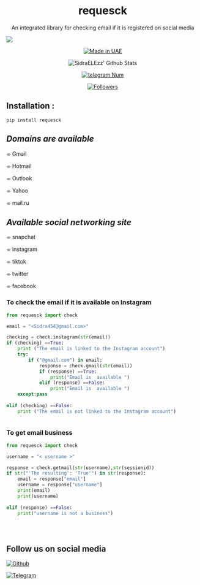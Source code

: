 <h1 align="center">requesck</h1>
<p align="center">An integrated library for checking email if it is registered on social media</p>

![](https://img.shields.io/badge/SidraELEzz-orange?style=for-the-badge&logo=python.svg) 
<p align="center">
<a href="#"><img title="Made in UAE" src="https://img.shields.io/badge/MADE%20IN-UAE-red.svg?style=for-the-badge&logo=github"></a>
 
</p>
<p align="center">
<img alt="SidraELEzz' Github Stats" src="https://github-readme-stats.vercel.app/api?username=SidraELEzz&show_icons=true&include_all_commits=true&hide_border=true" />

</p>
<p align="center">
<a href="#"><img title="telegram Num" src="https://img.shields.io/badge/telegram%20Num-SidtaTools-red.svg?style=for-the-badge&logo=telegram"></a>
</p>
<p align="center">
<a href="https://github.com/SidraELEzz/followers"><img title="Followers" src="https://img.shields.io/github/followers/SidraELEzz?color=blue&style=flat-square"></a>
</p>

## Installation :
```
pip install requesck

```
## ***Domains are available***

⌯ Gmail 

⌯ Hotmail 

⌯ Outlook

⌯ Yahoo 

⌯ mail.ru

## ***Available social networking site***

⌯ snapchat 

⌯ instagram 

⌯ tiktok

⌯ twitter 

⌯ facebook
### To check the email if it is available on Instagram

``` python
from requesck import check 

email = "<Sidra454@gmail.com>"

checking = check.instagram(str(email))
if (checking) ==True:
	print ("The email is linked to the Instagram account")
	try:
		if ("@gmail.com") in email:
			response = check.gmail(str(email))
			if (response) ==True:
				print("Email is  available ")
			elif (response) ==False:
				print("Email is  available ")
	except:pass
	
elif (checking) ==False:
	print ("The email is not linked to the Instagram account")
 
```

### To get  email business

``` python
from requesck import check 

username = "< username >"

response = check.getmail(str(username),str(sessionid))
if str("'The resulting': 'True'") in str(response):
	email = response["email"]
	username = response["username"]
	print(email)
	print(username)
	
elif (response) ==False:
	print("username is not a business")


	
```

## Follow us on social media

[![Github](https://img.shields.io/badge/Github-SidraELEzz-orange?style=for-the-badge&logo=github)](https://github.com/SidraELEzz/)

[![Telegram](https://img.shields.io/badge/Telegram-SidraELEzz-orange?style=for-the-badge&logo=Telegram)](https://t.me/SidraTools)



